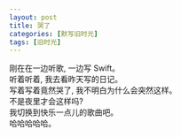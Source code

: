```yaml
---
layout: post
title: 哭了
categories: [默写旧时光]
tags: [旧时光]
---
```


刚在在一边听歌, 一边写 Swift。  
听着听着, 我去看昨天写的日记。     
写着写着竟然哭了, 我不明白为什么会突然这样。    
不是夜里才会这样吗?      
我切换到快乐一点儿的歌曲吧。   
哈哈哈哈哈。 
